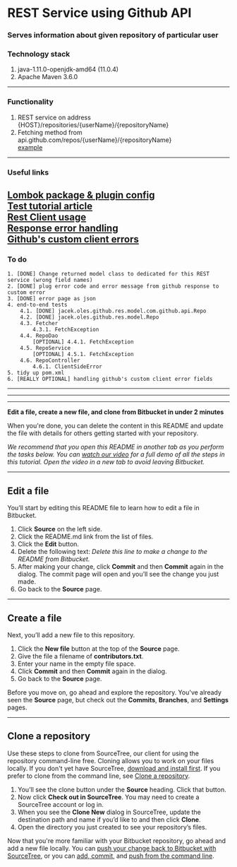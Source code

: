 # REST Service using Github API

### Serves information about given repository of particular user

### Technology stack
 1. java-1.11.0-openjdk-amd64 (11.0.4)
 2. Apache Maven 3.6.0

---
### Functionality
1. REST service on address \
    {HOST}/repositories/{userName}/{repositoryName}
2. Fetching method from \
    api.github.com/repos/{userName}/{repositoryName} \
    [example](https://api.github.com/repos/axal25/BareJS)

---
### Useful links
[Lombok package & plugin config](https://www.baeldung.com/lombok-ide) \
[Test tutorial article](https://www.mkyong.com/spring-boot/spring-boot-junit-5-mockito/) \
[Rest Client usage](https://stackoverflow.com/questions/42365266/call-another-rest-api-from-my-server-in-spring-boot) \
[Response error handling](https://www.baeldung.com/spring-rest-template-error-handling) \
[Github's custom client errors](https://developer.github.com/v3/#client-errors) 
---
### To do
    1. [DONE] Change returned model class to dedicated for this REST service (wrong field names)
    2. [DONE] plug error code and error message from github response to custom error
    3. [DONE] error page as json
    4. end-to-end tests
        4.1. [DONE] jacek.oles.github.res.model.com.github.api.Repo 
        4.2. [DONE] jacek.oles.github.res.model.Repo
        4.3. Fetcher
            4.3.1. FetchException
        4.4. RepoDao
            [OPTIONAL] 4.4.1. FetchException
        4.5. RepoService
            [OPTIONAL] 4.5.1. FetchException
        4.6. RepoController
            4.6.1. ClientSideError
    5. tidy up pom.xml
    6. [REALLY OPTIONAL] handling github's custom client error fields

---
---
---

**Edit a file, create a new file, and clone from Bitbucket in under 2 minutes**

When you're done, you can delete the content in this README and update the file with details for others getting started with your repository.

*We recommend that you open this README in another tab as you perform the tasks below. You can [watch our video](https://youtu.be/0ocf7u76WSo) for a full demo of all the steps in this tutorial. Open the video in a new tab to avoid leaving Bitbucket.*

---

## Edit a file

You’ll start by editing this README file to learn how to edit a file in Bitbucket.

1. Click **Source** on the left side.
2. Click the README.md link from the list of files.
3. Click the **Edit** button.
4. Delete the following text: *Delete this line to make a change to the README from Bitbucket.*
5. After making your change, click **Commit** and then **Commit** again in the dialog. The commit page will open and you’ll see the change you just made.
6. Go back to the **Source** page.

---

## Create a file

Next, you’ll add a new file to this repository.

1. Click the **New file** button at the top of the **Source** page.
2. Give the file a filename of **contributors.txt**.
3. Enter your name in the empty file space.
4. Click **Commit** and then **Commit** again in the dialog.
5. Go back to the **Source** page.

Before you move on, go ahead and explore the repository. You've already seen the **Source** page, but check out the **Commits**, **Branches**, and **Settings** pages.

---

## Clone a repository

Use these steps to clone from SourceTree, our client for using the repository command-line free. Cloning allows you to work on your files locally. If you don't yet have SourceTree, [download and install first](https://www.sourcetreeapp.com/). If you prefer to clone from the command line, see [Clone a repository](https://confluence.atlassian.com/x/4whODQ).

1. You’ll see the clone button under the **Source** heading. Click that button.
2. Now click **Check out in SourceTree**. You may need to create a SourceTree account or log in.
3. When you see the **Clone New** dialog in SourceTree, update the destination path and name if you’d like to and then click **Clone**.
4. Open the directory you just created to see your repository’s files.

Now that you're more familiar with your Bitbucket repository, go ahead and add a new file locally. You can [push your change back to Bitbucket with SourceTree](https://confluence.atlassian.com/x/iqyBMg), or you can [add, commit,](https://confluence.atlassian.com/x/8QhODQ) and [push from the command line](https://confluence.atlassian.com/x/NQ0zDQ).